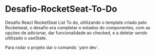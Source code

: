 # Desafio-RocketSeat-To-Do




Desafio React RocketSeat List To do, ultilizando o template criado pelo Rocketseat, 
o desafio era completar o estados do componentes, com as opções de adicionar, dar funcionalidade ao checked, e a deletar sendo ultilizado o useState.

Para rodar o projeto dar o comando ´yarn dev´.
